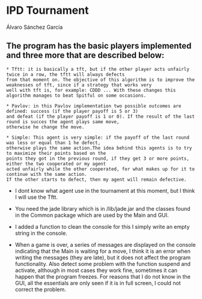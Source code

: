 # IPD Tournament 

Álvaro Sánchez García

## The program has the basic players implemented and three more that are described below:

	* Tftt: it is basically a tft, but if the other player acts unfairly twice in a row, the tftt will always defects 
	from that moment on. The objective of this algorithm is to improve the weaknesses of tft, since if a strategy that works very 
	well with tft is, for example: CDDD ... With these changes this algorithm manages to beat Spitful on some occasions.

	* Pavlov: in this Pavlov implementation two possible outcomes are defined: success (if the player payoff is 5 or 3) 
	and defeat (if the player payoff is 1 or 0). If the result of the last round is succes the agent plays same move, 
	otherwise he change the move.

	* Simple: This agent is very simple: if the payoff of the last round was less or equal than 1 he defect, 
	otherwise plays the same action.The idea behind this agents is to try to maximize their points based on the 
	points they got in the previous round, if they get 3 or more points, either the two cooperated or my agent 
	acted unfairly while the other cooperated, for what makes up for it to continue with the same action. 
	If the other starts to defect, then my agent will remain defective.

+ I dont know what agent use in the tournament at this moment, but I think I will use the Tftt.

+ You need the jade library which is in /lib/jade.jar and the classes found in the Common package which are used by the Main and GUI.

+ I added a function to clean the console for this I simply write an empty string in the console.

+ When a game is over, a series of messages are displayed on the console indicating that the Main is waiting for a move, I think it 
	is an error when writing the messages (they are late), but it does not affect the program functionality.
	Also detect some problem with the function suspend and activate, although in most cases they work fine, sometimes it can happen that the program freezes.
	For reasons that I do not know in the GUI, all the essentials are only seen if it is in full screen, I could not correct the problem.
	
